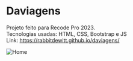 # Daviagens
Projeto feito para Recode Pro 2023. <br>
Tecnologias usadas: HTML, CSS, Bootstrap e JS <br>
Link: https://rabbitdewitt.github.io/daviagens/

![Home](https://github.com/RabbitDeWitt/daviagens/assets/96807782/5be76732-62f5-4dda-b245-2df760708a50)
